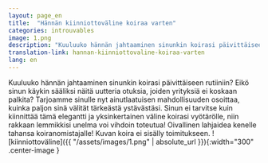 ```yaml
---
layout: page_en
title:  "Hännän kiinniottoväline koiraa varten"
categories: introuvables
image: 1.png
description: "Kuuluuko hännän jahtaaminen sinunkin koirasi päivittäiseen rutiiniin? Eikö sinun käykin sääliksi näitä uutteria otuksia, joiden yrityksiä ei koskaan palkita? Tarjoamme sinulle nyt ainutlaatuisen mahdollisuuden osoittaa, kuinka paljon sinä välität tärkeästä ystävästäsi. Sinun ei tarvitse kuin kiinnittää tämä elegantti ja yksinkertainen väline koirasi vyötärölle, niin rakkaan lemmikkisi unelma voi vihdoin toteutua! Oivallinen lahjaidea kenelle tahansa koiranomistajalle! Kuvan koira ei sisälly toimitukseen."
translation-link: hannan-kiinniottovaline-koiraa-varten
lang: en
---
```

Kuuluuko hännän jahtaaminen sinunkin koirasi päivittäiseen rutiiniin? Eikö sinun käykin sääliksi näitä uutteria otuksia, joiden yrityksiä ei koskaan palkita? Tarjoamme sinulle nyt ainutlaatuisen mahdollisuuden osoittaa, kuinka paljon sinä välität tärkeästä ystävästäsi. Sinun ei tarvitse kuin kiinnittää tämä elegantti ja yksinkertainen väline koirasi vyötärölle, niin rakkaan lemmikkisi unelma voi vihdoin toteutua! Oivallinen lahjaidea kenelle tahansa koiranomistajalle! Kuvan koira ei sisälly toimitukseen.
![kiinniottoväline]({{ "/assets/images/1.png" | absolute_url }}){:width="300" .center-image }
